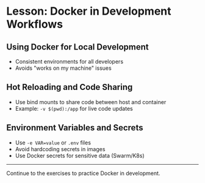 # Lesson: Docker in Development Workflows

## Using Docker for Local Development
- Consistent environments for all developers
- Avoids "works on my machine" issues

## Hot Reloading and Code Sharing
- Use bind mounts to share code between host and container
- Example: `-v $(pwd):/app` for live code updates

## Environment Variables and Secrets
- Use `-e VAR=value` or `.env` files
- Avoid hardcoding secrets in images
- Use Docker secrets for sensitive data (Swarm/K8s)

---

Continue to the exercises to practice Docker in development.